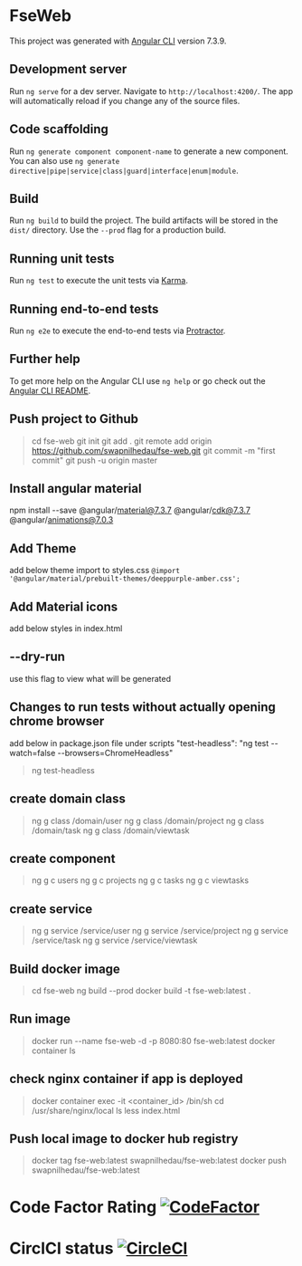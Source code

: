 # FseWeb

This project was generated with [Angular CLI](https://github.com/angular/angular-cli) version 7.3.9.

## Development server

Run `ng serve` for a dev server. Navigate to `http://localhost:4200/`. The app will automatically reload if you change any of the source files.

## Code scaffolding

Run `ng generate component component-name` to generate a new component. You can also use `ng generate directive|pipe|service|class|guard|interface|enum|module`.

## Build

Run `ng build` to build the project. The build artifacts will be stored in the `dist/` directory. Use the `--prod` flag for a production build.

## Running unit tests

Run `ng test` to execute the unit tests via [Karma](https://karma-runner.github.io).

## Running end-to-end tests

Run `ng e2e` to execute the end-to-end tests via [Protractor](http://www.protractortest.org/).

## Further help

To get more help on the Angular CLI use `ng help` or go check out the [Angular CLI README](https://github.com/angular/angular-cli/blob/master/README.md).


## Push project to Github
> cd fse-web
> git init
> git add .
> git remote add origin https://github.com/swapnilhedau/fse-web.git
> git commit -m "first commit"
> git push -u origin master


## Install angular material
npm install --save @angular/material@7.3.7 @angular/cdk@7.3.7 @angular/animations@7.0.3


## Add Theme
add below theme import to styles.css
`@import '@angular/material/prebuilt-themes/deeppurple-amber.css';`

## Add Material icons
add below styles in index.html
<link href="https://fonts.googleapis.com/icon?family=Material+Icons" rel="stylesheet">

## --dry-run
use this flag to view what will be generated

## Changes to run tests without actually opening chrome browser
add below in package.json file under scripts
"test-headless": "ng test --watch=false --browsers=ChromeHeadless"

> ng test-headless


## create domain class
> ng g class /domain/user
> ng g class /domain/project
> ng g class /domain/task
> ng g class /domain/viewtask

## create component
> ng g c users
> ng g c projects
> ng g c tasks
> ng g c viewtasks

## create service 
> ng g service /service/user
> ng g service /service/project
> ng g service /service/task
> ng g service /service/viewtask



## Build docker image
> cd fse-web
> ng build --prod
> docker build -t fse-web:latest .

## Run image
> docker run --name fse-web -d -p 8080:80 fse-web:latest
> docker container ls

## check nginx container if app is deployed 
> docker container exec -it <container_id> /bin/sh
> cd /usr/share/nginx/local
> ls 
> less index.html

## Push local image to docker hub registry
> docker tag fse-web:latest swapnilhedau/fse-web:latest
> docker push swapnilhedau/fse-web:latest

# Code Factor Rating [![CodeFactor](https://www.codefactor.io/repository/github/swapnilhedau/fse-web/badge)](https://www.codefactor.io/repository/github/swapnilhedau/fse-web)

# CirclCI status [![CircleCI](https://circleci.com/gh/swapnilhedau/fse-web/tree/master.svg?style=svg)](https://circleci.com/gh/swapnilhedau/fse-web/tree/master) 
